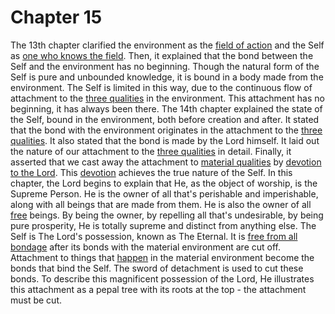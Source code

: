 # <a name='_Translatory_notes'></a><a name='_Provoking_thought'></a><a name='_Toc488528606'></a>Chapter 15

The 13th chapter clarified the environment as the [field of action](field_and_knower_of_field) and the Self as [one who knows the field](field_and_knower_of_field). Then, it explained that the bond between the Self and the environment has no beginning. Though the natural form of the Self is pure and unbounded knowledge, it is bound in a body made from the environment. The Self is limited in this way, due to the continuous flow of attachment to the [three qualities](satva_rajas_tamas) in the environment. This attachment has no beginning, it has always been there.
The 14th chapter explained the state of the Self, bound in the environment, both before creation and after. It stated that the bond with the environment originates in the attachment to the [three qualities](satva_rajas_tamas_effects). It also stated that the bond is made by the Lord himself. It laid out the nature of our attachment to the [three qualities](satva_rajas_tamas_effects) in detail. Finally, it asserted that we cast away the attachment to [material qualities](satva_rajas_tamas) by [devotion to the Lord](bhakti_a_defn). This [devotion](bhakti_a_defn) achieves the true nature of the Self.
In this chapter, the Lord begins to explain that He, as the object of worship, is the Supreme Person. He is the owner of all that's perishable and imperishable, along with all beings that are made from them. He is also the owner of all [free](Moksha) beings. 
By being the owner, by repelling all that's undesirable, by being pure prosperity, He is totally supreme and distinct from anything else. The Self is The Lord's possession, known as The Eternal. It is [free from all bondage](Moksha) after its bonds with the material environment are cut off. 
Attachment to things that [happen](happenings) in the material environment become the bonds that bind the Self. The sword of detachment is used to cut these bonds. To describe this magnificent possession of the Lord, He illustrates this attachment as a pepal tree with its roots at the top - the attachment must be cut.

